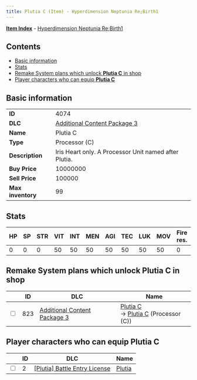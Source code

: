```yaml
---
title: Plutia C (Item) - Hyperdimension Neptunia Re;Birth1
---
```


[**Item Index**](/neptunia/rb1/item/index.html) - [Hyperdimension Neptunia Re;Birth1](/neptunia/rb1)

## Contents

- [Basic information](#basic-information)
- [Stats](#stats)
- [Remake System plans which unlock **Plutia C** in shop](#remake-system-plans-which-unlock-plutia-c-in-shop)
- [Player characters who can equip **Plutia C**](#player-characters-who-can-equip-plutia-c)
## Basic information

|   |   |
| -- | -- |
| **ID** | 4074 |
| **DLC** | [Additional Content Package 3](/neptunia/rb1/dlc/12-pack3.html) |
| **Name** | Plutia C |
| **Type** | Processor (C) |
| **Description** | Iris Heart only. A Processor Unit named after Plutia. |
| **Buy Price** | 10000000 |
| **Sell Price** | 100000 |
| **Max inventory** | 99 |


## Stats

| HP | SP | STR | VIT | INT | MEN | AGI | TEC | LUK | MOV | Fire res. | Ice res. | Wind res. | Lightning res. |
| -- | -- | --- | --- | --- | --- | --- | --- | --- | --- | --------- | -------- | --------- | -------------- |
| 0 | 0 | 0 | 50 | 50 | 50 | 50 | 50 | 50 | 50 | 0 | 0 | 0 | 0 |


## Remake System plans which unlock **Plutia C** in shop

|    | ID | DLC | Name |
| -- | -- | --- | ---- |
| <input type="checkbox" id="rb1-remake-12-823" class="trackbox" /> | 823 | [Additional Content Package 3](/neptunia/rb1/dlc/12-pack3.html) | [Plutia C](/neptunia/rb1/remake/12-823-plutia-c.html)<br /> → [Plutia C](/neptunia/rb1/item/12-4074-plutia-c.html) (Processor (C)) |


## Player characters who can equip **Plutia C**

|    | ID | DLC | Name |
| -- | -- | --- | ---- |
| <input type="checkbox" id="rb1-player-7-2" class="trackbox" /> | 2 | [[Plutia] Battle Entry License](/neptunia/rb1/dlc/7-plutia.html) | [Plutia](/neptunia/rb1/player/7-2-plutia.html) |
